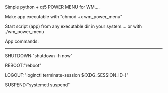 Simple python + qt5 POWER MENU for WM....

Make app executable with "chmod +x wm_power_menu"

Start script (app) from any executable dir in your system.... or with ./wm_power_menu

App commands:
______________

SHUTDOWN:"shutdown -h now"

REBOOT:"reboot"

LOGOUT:"loginctl terminate-session ${XDG_SESSION_ID-}"

SUSPEND:"systemctl suspend"
